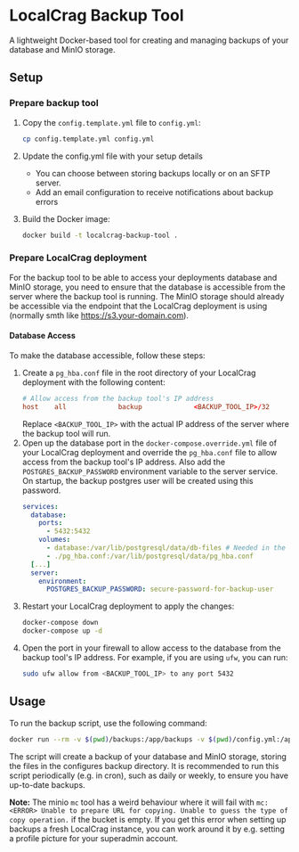 # LocalCrag Backup Tool

A lightweight Docker-based tool for creating and managing backups of your database and MinIO storage.

## Setup

### Prepare backup tool

1. Copy the `config.template.yml` file to `config.yml`:
   ```bash
   cp config.template.yml config.yml
   ```

2. Update the config.yml file with your setup details
     - You can choose between storing backups locally or on an SFTP server.
     - Add an email configuration to receive notifications about backup errors
3. Build the Docker image:
   ```bash
   docker build -t localcrag-backup-tool .
   ```

### Prepare LocalCrag deployment

For the backup tool to be able to access your deployments database and MinIO storage, 
you need to ensure that the database is accessible from the server where the backup tool is running. The MinIO storage 
should already be accessible via the endpoint that the LocalCrag deployment is using (normally smth like https://s3.your-domain.com).

#### Database Access

To make the database accessible, follow these steps:

1. Create a `pg_hba.conf` file in the root directory of your LocalCrag deployment with the following content:
   ```conf
   # Allow access from the backup tool's IP address
   host    all             backup             <BACKUP_TOOL_IP>/32            md5
   ```
   Replace `<BACKUP_TOOL_IP>` with the actual IP address of the server where the backup tool will run.
2. Open up the database port in the `docker-compose.override.yml` file of your LocalCrag deployment and override the `pg_hba.conf` file to allow access from the backup tool's IP address. Also add the `POSTGRES_BACKUP_PASSWORD` environment variable to the server service. On startup, the backup postgres user will be created using this password.
   ```yaml
   services:
     database:
       ports:
         - 5432:5432
       volumes:
         - database:/var/lib/postgresql/data/db-files # Needed in the override file as well as lists get replaced, not merged
         - ./pg_hba.conf:/var/lib/postgresql/data/pg_hba.conf
     [...]
     server:
       environment:
         POSTGRES_BACKUP_PASSWORD: secure-password-for-backup-user
   ```
3. Restart your LocalCrag deployment to apply the changes:
   ```bash
   docker-compose down
   docker-compose up -d
   ```
4. Open the port in your firewall to allow access to the database from the backup tool's IP address. For example, if you are using `ufw`, you can run:
   ```bash
   sudo ufw allow from <BACKUP_TOOL_IP> to any port 5432
   ```

## Usage

To run the backup script, use the following command:

   ```bash
   docker run --rm -v $(pwd)/backups:/app/backups -v $(pwd)/config.yml:/app/config.yml localcrag-backup-tool
   ```

The script will create a backup of your database and MinIO storage, storing the files in the configures backup
directory. It is recommended to run this script periodically (e.g. in cron), such as daily or weekly, to ensure you have
up-to-date backups.

**Note:** The minio `mc` tool has a weird behaviour where it will fail with `mc: <ERROR> Unable to prepare URL for copying. Unable to guess the type of copy operation.` if the bucket is empty. If you get this error when setting up backups a fresh LocalCrag instance, you can work around it by e.g. setting a profile picture for your superadmin account.  
